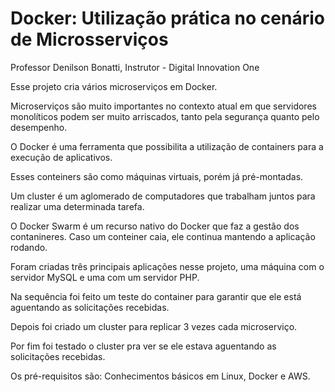 # Docker: Utilização prática no cenário de Microsserviços
Professor Denilson Bonatti, Instrutor - Digital Innovation One

Esse projeto cria vários microserviços em Docker.

Microserviços são muito importantes no contexto atual em que servidores monolíticos podem ser muito arriscados, tanto pela segurança quanto pelo desempenho.

O Docker é uma ferramenta que possibilita a utilização de containers para a execução de aplicativos.

Esses conteiners são como máquinas virtuais, porém já pré-montadas.

Um cluster é um aglomerado de computadores que trabalham juntos para realizar uma determinada tarefa.

O Docker Swarm é um recurso nativo do Docker que faz a gestão dos contanineres. Caso um conteiner caia, ele continua mantendo a aplicação rodando.

Foram criadas três principais aplicações nesse projeto, uma máquina com o servidor MySQL e uma com um servidor PHP.

Na sequência foi feito um teste do container para garantir que ele está aguentando as solicitações recebidas.

Depois foi criado um cluster para replicar 3 vezes cada microserviço. 

Por fim foi testado o cluster pra ver se ele estava aguentando as solicitações recebidas.

Os pré-requisitos são: Conhecimentos básicos em Linux, Docker e AWS.
